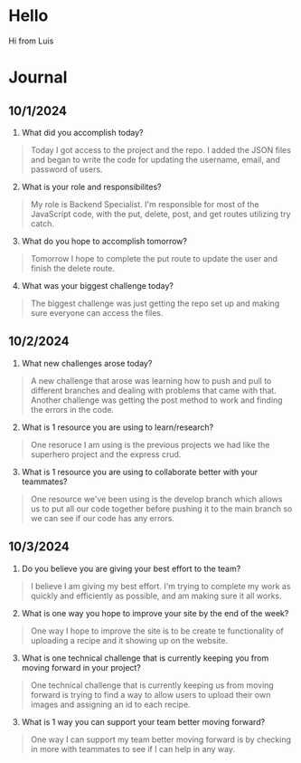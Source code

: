 # Hello
Hi from Luis

# Journal
## 10/1/2024
1. What did you accomplish today?
> Today I got access to the project and the repo. I added the JSON files and began to write the code for updating the username, email, and password of users.
2. What is your role and responsibilites?
> My role is Backend Specialist. I'm responsible for most of the JavaScript code, with the put, delete, post, and get routes utilizing try catch.
3. What do you hope to accomplish tomorrow?
> Tomorrow I hope to complete the put route to update the user and finish the delete route. 
4. What was your biggest challenge today?
> The biggest challenge was just getting the repo set up and making sure everyone can access the files.

## 10/2/2024
1. What new challenges arose today?
> A new challenge that arose was learning how to push and pull to different branches and dealing with problems that came with that. Another challenge was getting the post method to work and finding the errors in the code.
2. What is 1 resource you are using to learn/research?
> One resoruce I am using is the previous projects we had like the superhero project and the express crud.
3. What is 1 resource you are using to collaborate better with your teammates?
> One resource we've been using is the develop branch which allows us to put all our code together before pushing it to the main branch so we can see if our code has any errors.

## 10/3/2024
1. Do you believe you are giving your best effort to the team?
> I believe I am giving my best effort. I'm trying to complete my work as quickly and efficiently as possible, and am making sure it all works.
2. What is one way you hope to improve your site by the end of the week?
> One way I hope to improve the site is to be create te functionality of uploading a recipe and it showing up on the website. 
3. What is one technical challenge that is currently keeping you from moving forward in your project?
> One technical challenge that is currently keeping us from moving forward is trying to find a way to allow users to upload their own images and assigning an id to each recipe.
3. What is 1 way you can support your team better moving forward?
> One way I can support my team better moving forward is by checking in more with teammates to see if I can help in any way.